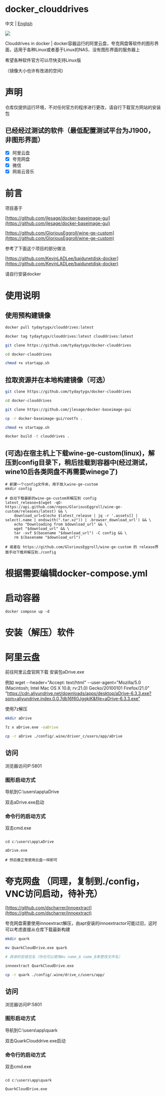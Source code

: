 # docker_clouddrives 
中文 | [English](https://github.com/tydaytygx/docker-clouddrives/blob/main/README_EN.md)

![](https://raw.githubusercontent.com/tydaytygx/docker-clouddrives/refs/heads/main/images/docker-clouddrives.png)

Clouddrives in docker | docker容器运行的阿里云盘，夸克网盘等软件的图形界面，适用于各种Linux或者基于Linux的NAS、没有图形界面的服务器上

希望各种软件官方可以尽快支持Linux版

（镜像大小也许有改进的空间）

# 声明

仓库仅提供运行环境，不对任何官方的程序进行更改，请自行下载官方网站的安装包

## 已经经过测试的软件（最低配置测试平台为J1900，非图形界面）

- [x] 阿里云盘
- [x] 夸克网盘
- [x] 微信
- [x] 网易云音乐

# 前言

项目基于

[https://github.com/jlesage/docker-baseimage-gui](https://github.com/jlesage/docker-baseimage-gui)

[https://github.com/GloriousEggroll/wine-ge-custom](https://github.com/GloriousEggroll/wine-ge-custom)

参考了下面这个项目的部分做法

[https://github.com/KevinLADLee/baidunetdisk-docker](https://github.com/KevinLADLee/baidunetdisk-docker)


请自行安装docker

# 使用说明
## 使用预构建镜像
```bash
docker pull tydaytygx/clouddrives:latest

docker tag tydaytygx/clouddrives:latest clouddrives:latest

git clone https://github.com/tydaytygx/docker-clouddrives

cd docker-clouddrives

chmod +x startapp.sh

```
## 拉取资源并在本地构建镜像（可选）
```bash 
git clone https://github.com/tydaytygx/docker-clouddrives

cd docker-clouddrives

git clone https://github.com/jlesage/docker-baseimage-gui

cp -r docker-baseimage-gui/rootfs .

chmod +x startapp.sh

docker build -t clouddrives .
```

## (可选)在宿主机上下载wine-ge-custom(linux)，解压到config目录下，稍后挂载到容器中(经过测试，wine10后各类网盘不再需要winege了)
```
# 新建一个config文件夹，用于放入wine-ge-custom
mkdir config

# 自动下载最新的wine-ge-custom并解压到 config
latest_release=$(wget -qO- https://api.github.com/repos/GloriousEggroll/wine-ge-custom/releases/latest) && \
    download_url=$(echo $latest_release | jq -r '.assets[] | select(.name | endswith(".tar.xz")) | .browser_download_url') && \
    echo "Downloading from $download_url" && \
    wget "$download_url" && \
    tar -xvf $(basename "$download_url") -C config && \
    rm $(basename "$download_url")

# 或者在 https://github.com/GloriousEggroll/wine-ge-custom 的 release界面手动下载并解压到./config
```
# 根据需要编辑docker-compose.yml

# 启动容器

```
docker compose up -d
```

# 安装（解压）软件

# 阿里云盘
前往阿里云盘官网下载 安装包aDrive.exe

例如
wget  --header="Accept: text/html" --user-agent="Mozilla/5.0 (Macintosh; Intel Mac OS X 10.8; rv:21.0) Gecko/20100101 Firefox/21.0" “https://cdn.aliyundrive.net/downloads/apps/desktop/aDrive-6.3.3.exe?spm=aliyundrive.index.0.0.7db16f60JggkiK&file=aDrive-6.3.3.exe”


使用7z解压

```bash
mkdir aDrive

7z x aDrive.exe -oaDrive

cp -r aDrive ./config/.wine/driver_c/users/app/aDrive

```


## 访问

浏览器访问IP:5801

### 图形启动方式

导航到C:\users\app\aDrive

双击aDrive.exe启动

### 命令行的启动方式

双击cmd.exe
```batch

cd c:\users\app\aDrive

aDrive.exe

# 然后像正常使用云盘一样即可
```

# 夸克网盘 （同理，复制到./config，VNC访问启动，待补充）

[https://github.com/dscharrer/innoextract](https://github.com/dscharrer/innoextract)

夸克网盘需要使用innoextract解压，由apt安装的innoextractor可能过旧，这时可以考虑直接从仓库下载最新构建

```bash
mkdir quark

mv QuarkCloudDrive.exe quark

# 具体的安装包名（你也可以使用mv name_A name_B来更改文件名）

innoextract QuarkCloudDrive.exe

cp -r quark ./config/.wine/drive_c/users/app/
```


## 访问

浏览器访问IP:5801

### 图形启动方式

导航到C:\users\app\quark

双击QuarkClouddrive.exe启动

### 命令行的启动方式

双击cmd.exe

```batch

cd c:\users\app\quark

QuarkCloudDrive.exe
```





